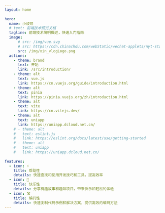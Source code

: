 ```yaml
---
layout: home
 
hero:
  name: 小棱镜
  # text: 前端技术预览文档
  tagline: 前端技术简明概述，快速入门指南
  image: 
      # src: /img/vue.svg
      # src: https://cdn.chinachdu.com/webStatic/wechat-applets/nyt-static/xin_vlogLogo.png
      src: /img/xin_vlogLogo.png
  actions:
    - theme: brand
      text: 开始
      link: /src/introduction/
    - theme: alt
      text: vue.js
      link: https://cn.vuejs.org/guide/introduction.html
    - theme: alt
      text: pinia
      link: https://pinia.vuejs.org/zh/introduction.html
    - theme: alt
      text: vite
      link: https://cn.vitejs.dev/
    - theme: alt
      text: uniapp
      link: https://uniapp.dcloud.net.cn/
    # - theme: alt
    #   text: eslint.js
    #   link: https://eslint.org/docs/latest/use/getting-started
    # - theme: alt
    #   text: uniapp
    #   link: https://uniapp.dcloud.net.cn/
 
features:
  - icon: ⚡️
    title: 帮助性
    details: 快速查找和使用开发技巧和工具，提高效率
  - icon: 🖖
    title: 快乐性
    details: 分享有趣故事和趣味项目，带来快乐和轻松的体验
  - icon: 🛠️
    title: 编码性
    details: 快速复制代码示例和解决方案，提供高效的编码方法
---
```

<style>
  :root {
    --vp-home-hero-name-color: transparent;
    --vp-home-hero-name-background: -webkit-linear-gradient(120deg, #bd34fe, #41d1ff);
  }

  .VPImage.image-src {
    padding: 24px;
    border-radius: 50%;
  }
</style>
